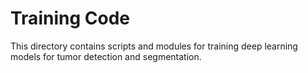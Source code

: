 # Training Code

This directory contains scripts and modules for training deep learning models for tumor detection and segmentation.
